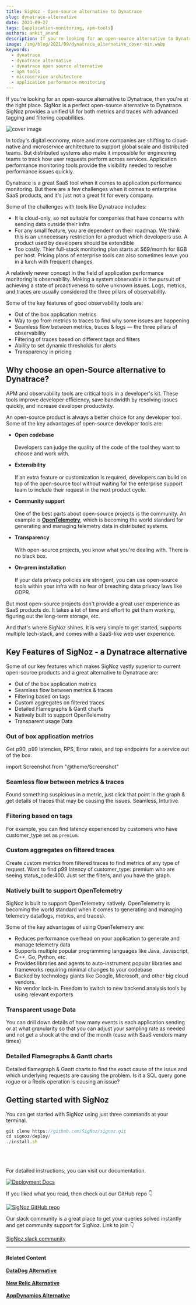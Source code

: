 ```yaml
---
title: SigNoz - Open-source alternative to Dynatrace
slug: dynatrace-alternative
date: 2021-09-27
tags: [application-monitoring, apm-tools]
authors: ankit_anand
description: If you're looking for an open-source alternative to Dynatrace, then you're at the right place. SigNoz is a perfect open-source alternative to Dynatrace. SigNoz provides a unified UI for both metrics and traces with advanced tagging and filtering capabilities...
image: /img/blog/2021/09/dynatrace_alternative_cover-min.webp
keywords:
  - dynatrace
  - dynatrace alternative
  - dynatrace open source alternative
  - apm tools
  - microservice architecture
  - application performance monitoring
---
```

<head>
  <link rel="canonical" href="https://signoz.io/blog/dynatrace-alternative/"/>
</head>

If you're looking for an open-source alternative to Dynatrace, then you're at the right place. SigNoz is a perfect open-source alternative to Dynatrace. SigNoz provides a unified UI for both metrics and traces with advanced tagging and filtering capabilities.

<!--truncate-->

![cover image](/img/blog/2021/09/dynatrace_alternative_cover-min.webp)

In today's digital economy, more and more companies are shifting to cloud-native and microservice architecture to support global scale and distributed teams. But distributed systems also make it impossible for engineering teams to track how user requests perform across services. Application performance monitoring tools provide the visibility needed to resolve performance issues quickly.

Dynatrace is a great SaaS tool when it comes to application performance monitoring. But there are a few challenges when it comes to enterprise SaaS products, and it's just not a great fit for every company.

Some of the challenges with tools like Dynatrace includes:

- It is cloud-only, so not suitable for companies that have concerns with sending data outside their infra
- For any small feature, you are dependent on their roadmap. We think this is an unnecessary restriction for a product which developers use. A product used by developers should be extendible
- Too costly. Thier full-stack monitoring plan starts at $69/month for 8GB per host. Pricing plans of enterprise tools can also sometimes leave you in a lurch with frequent changes.

A relatively newer concept in the field of application performance monitoring is observability. Making a system observable is the pursuit of achieving a state of proactiveness to solve unknown issues. Logs, metrics, and traces are usually considered the three pillars of observability.

Some of the key features of good observability tools are:

- Out of the box application metrics
- Way to go from metrics to traces to find why some issues are happening
- Seamless flow between metrics, traces & logs — the three pillars of observability
- Filtering of traces based on different tags and filters
- Ability to set dynamic thresholds for alerts
- Transparency in pricing


## Why choose an open-Source alternative to Dynatrace?
APM and observability tools are critical tools in a developer's kit. These tools improve developer efficiency, save bandwidth by resolving issues quickly, and increase developer productivity.

An open-source product is always a better choice for any developer tool. Some of the key advantages of open-source developer tools are:

- **Open codebase**<br></br>
Developers can judge the quality of the code of the tool they want to choose and work with.

- **Extensibility**<br></br>
If an extra feature or customization is required, developers can build on top of the open-source tool without waiting for the enterprise support team to include their request in the next product cycle.

- **Community support**<br></br>
One of the best parts about open-source projects is the community. An example is <a href = "https://opentelemetry.io/" rel="noopener noreferrer nofollow" target="_blank" ><b>OpenTelemetry</b></a>, which is becoming the world standard for generating and managing telemetry data in distributed systems.

- **Transparency**<br></br>
With open-source projects, you know what you're dealing with. There is no black box.

- **On-prem installation**<br></br>
If your data privacy policies are stringent, you can use open-source tools within your infra with no fear of breaching data privacy laws like GDPR.

But most open-source projects don't provide a great user experience as SaaS products do. It takes a lot of time and effort to get them working, figuring out the long-term storage, etc.

And that's where SigNoz shines. It is very simple to get started, supports multiple tech-stack, and comes with a SaaS-like web user experience.

## Key Features of SigNoz - a Dynatrace alternative

Some of our key features which makes SigNoz vastly superior to current open-source products and a great alternative to Dynatrace are:

- Out of the box application metrics
- Seamless flow between metrics & traces
- Filtering based on tags
- Custom aggregates on filtered traces
- Detailed Flamegraphs & Gantt charts
- Natively built to support OpenTelemetry
- Transparent usage Data

### Out of box application metrics

Get p90, p99 latencies, RPS, Error rates, and top endpoints for a service out of the box.

import Screenshot from "@theme/Screenshot"

<Screenshot
    alt="SigNoz dashboard showing popular RED metrics"
    height={500}
    src="/img/blog/common/signoz_charts_application_metrics.webp"
    title="SigNoz UI showing application overview metrics like RPS, 50th/90th/99th Percentile latencies, and Error Rate"
    width={700}
/>

### Seamless flow between metrics & traces

Found something suspicious in a metric, just click that point in the graph & get details of traces that may be causing the issues. Seamless, Intuitive.

<Screenshot
    alt="Seamless flow between metrics and traces"
    height={500}
    src="/img/blog/2021/08/metrics_to_traces_signoz-min.webp"
    title="Move from metrics to traces at any point of time which needs more analysis"
    width={700}
/>

### Filtering based on tags

For example, you can find latency experienced by customers who have customer_type set as `premium`.

<Screenshot
    alt="Filtering based on tags"
    height={500}
    src="/img/blog/2021/08/tags_based_filtering_signoz-min.webp"
    title="Filter traces for a specific user group using tags"
    width={700}
/>

### Custom aggregates on filtered traces

Create custom metrics from filtered traces to find metrics of any type of request. Want to find p99 latency of customer_type: premium who are seeing status_code:400. Just set the filters, and you have the graph.

<Screenshot
    alt="Custom aggregates on filtered traces"
    height={500}
    src="/img/blog/2021/08/metrics_on_filtered_traces-min.webp"
    title="Find custom aggregates on filtered traces"
    width={700}
/>

### Natively built to support OpenTelemetry

SigNoz is built to support OpenTelemetry natively. OpenTelemetry is becoming the world standard when it comes to generating and managing telemetry data(logs, metrics, and traces). 

Some of the key advantages of using OpenTelemetry are:

- Reduces performance overhead on your application to generate and manage telemetry data
- Supports multiple popular programming languages like Java, Javascript, C++, Go, Python, etc.
- Provides libraries and agents to auto-instrument popular libraries and frameworks requiring minimal changes to your codebase
- Backed by technology giants like Google, Microsoft, and other big cloud vendors.
- No vendor lock-in. Freedom to switch to new backend analysis tools by using relevant exporters

### Transparent usage Data

You can drill down details of how many events is each application sending or at what granularity so that you can adjust your sampling rate as needed and not get a shock at the end of the month (case with SaaS vendors many times)

<Screenshot
    alt="Transparent usage data"
    height={500}
    src="/img/blog/2021/08/transparent_usage_data-min.webp"
    title="SigNoz provides usage explorer so that you are always informed about your usage"
    width={700}
/>

### Detailed Flamegraphs & Gantt charts

Detailed flamegraph & Gantt charts to find the exact cause of the issue and which underlying requests are causing the problem. Is it a SQL query gone rogue or a Redis operation is causing an issue?

<Screenshot
    alt="Detailed Flamegraphs & Gantt charts"
    height={500}
    src="/img/blog/common/signoz_flamegraphs.webp"
    title="Spans of a trace visualized with the help of flamegraphs and gantt charts in SigNoz dashboard"
    width={700}
/>

## Getting started with SigNoz

You can get started with SigNoz using just three commands at your terminal.

```jsx
git clone https://github.com/SigNoz/signoz.git
cd signoz/deploy/
./install.sh
```
<br></br>

For detailed instructions, you can visit our documentation.

[![Deployment Docs](/img/blog/common/deploy_docker_documentation.webp)](https://signoz.io/docs/deployment/docker/?utm_source=blog&utm_medium=dynatrace_alternative)

If you liked what you read, then check out our GitHub repo 👇

[![SigNoz GitHub repo](/img/blog/common/signoz_github.webp)](https://github.com/SigNoz/signoz)

Our slack community is a great place to get your queries solved instantly and get community support for SigNoz. Link to join 👇

[SigNoz slack community](https://bit.ly/signoz-slack)

---

#### **Related Content**

**[DataDog Alternative](https://signoz.io/blog/open-source-datadog-alternative/)**<br></br>
**[New Relic Alternative](https://signoz.io/blog/open-source-newrelic-alternative/)**<br></br>
**[AppDynamics Alternative](https://signoz.io/blog/appdynamics-alternative/)**<br></br>



